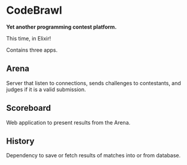 # CodeBrawl

**Yet another programming contest platform.**

This time, in Elixir!

Contains three apps.

## Arena

Server that listen to connections, sends challenges to contestants, and judges if it is a valid submission.

## Scoreboard

Web application to present results from the Arena.

## History

Dependency to save or fetch results of matches into or from database.
